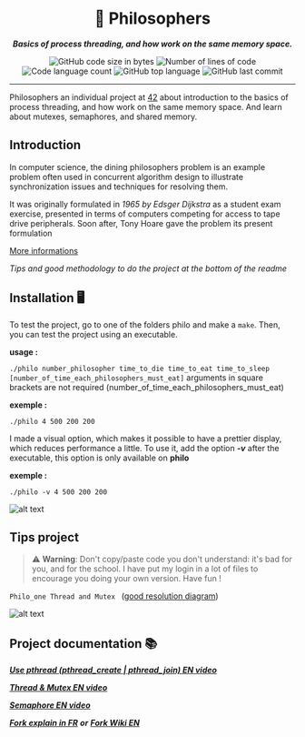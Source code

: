<h1 align="center">
	📖 Philosophers
</h1>

<p align="center">
	<b><i>Basics of process threading, and how work on the same memory space.</i></b><br>
</p>

<p align="center">
	<img alt="GitHub code size in bytes" src="https://img.shields.io/github/languages/code-size/jdecorte-be/42-Philosophers?color=lightblue" />
	<img alt="Number of lines of code" src="https://img.shields.io/tokei/lines/github/jdecorte-be/42-Philosophers?color=critical" />
	<img alt="Code language count" src="https://img.shields.io/github/languages/count/jdecorte-be/42-Philosophers?color=yellow" />
	<img alt="GitHub top language" src="https://img.shields.io/github/languages/top/jdecorte-be/42-Philosophers?color=blue" />
	<img alt="GitHub last commit" src="https://img.shields.io/github/last-commit/jdecorte-be/42-Philosophers?color=green" />
</p>

---

Philosophers an individual project at [42](https://www.42.fr/42-network/) about introduction to the basics of process threading, and how work on the same memory space.
And learn about mutexes, semaphores, and shared memory.

## Introduction

In computer science, the dining philosophers problem is an example problem often used in concurrent algorithm design to illustrate synchronization issues and techniques for resolving them.

It was originally formulated in *1965 by Edsger Dijkstra* as a student exam exercise, presented in terms of computers competing for access to tape drive peripherals. Soon after, Tony Hoare gave the problem its present formulation

[More informations](https://en.wikipedia.org/wiki/Dining_philosophers_problem)

*Tips and good methodology to do the project at the bottom of the readme*

## Installation 🖥

To test the project, go to one of the folders philo and make a `make`. Then, you can test the project using an executable.

__usage :__

`./philo number_philosopher time_to_die time_to_eat time_to_sleep [number_of_time_each_philosophers_must_eat]`
arguments in square brackets are not required (number_of_time_each_philosophers_must_eat)

__exemple :__

`./philo 4 500 200 200`

I made a visual option, which makes it possible to have a prettier display, which reduces performance a little.
To use it, add the option __*-v*__ after the executable, this option is only available on __philo__

__exemple :__

`./philo -v 4 500 200 200`

![alt text](https://zupimages.net/up/20/39/8a98.png)

## Tips project

> ⚠️ **Warning**: Don't copy/paste code you don't understand: it's bad for you, and for the school. I have put my login in a lot of files to encourage you doing your own version. Have fun !

`Philo_one Thread and Mutex `
([good resolution diagram](https://www.zupimages.net/up/20/38/cp71.png))

![alt text](https://zupimages.net/up/20/38/is7q.png)


## Project documentation 📚

 __*[Use pthread (pthread_create | pthread_join) EN video](https://www.youtube.com/watch?v=uA8X5zNOGw8&list=PL9IEJIKnBJjFZxuqyJ9JqVYmuFZHr7CFM&index=2&t=0s)*__
 
 __*[Thread & Mutex EN video](https://www.youtube.com/watch?v=9axu8CUvOKY)*__

__*[Semaphore EN video](https://www.youtube.com/watch?v=ukM_zzrIeXs)*__

__*[Fork explain in FR](https://www.commentcamarche.net/faq/10611-que-fait-un-fork)*__ __*or*__ __*[Fork Wiki EN](https://en.wikipedia.org/wiki/Fork_(system_call))*__
